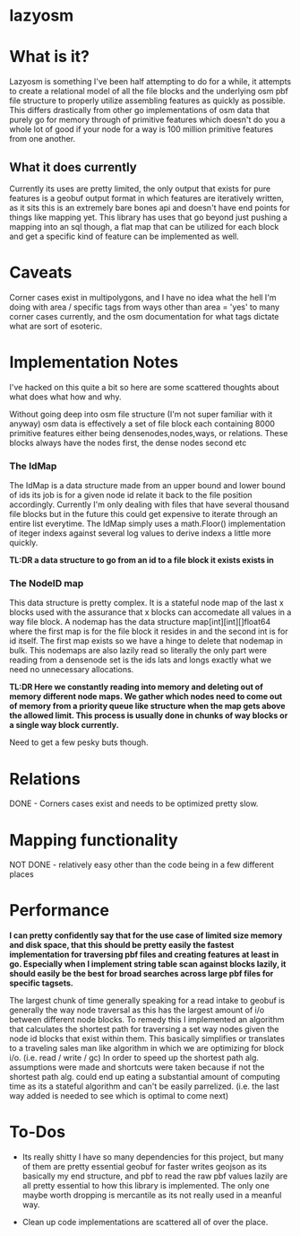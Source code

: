 # lazyosm

# What is it? 

Lazyosm is something I've been half attempting to do for a while, it attempts to create a relational model of all the file blocks and the underlying osm pbf file structure to properly utilize assembling features as quickly as possible. This differs drastically from other go implementations of osm data that purely go for memory through of primitive features which doesn't do you a whole lot of good if your node for a way is 100 million primitive features from one another. 

## What it does currently

Currently its uses are pretty limited, the only output that exists for pure features is a geobuf output format in which features are iteratively written, as it sits this is an extremely bare bones api and doesn't have end points for things like mapping yet. This library has uses that go beyond just pushing a mapping into an sql though, a flat map that can be utilized for each block and get a specific kind of feature can be implemented as well. 

# Caveats

Corner cases exist in multipolygons, and I have no idea what the hell I'm doing with area / specific tags from ways other than area = 'yes' to many corner cases currently, and the osm documentation for what tags dictate what are sort of esoteric. 

# Implementation Notes

I've hacked on this quite a bit so here are some scattered thoughts about what does what how and why. 

Without going deep into osm file structure (I'm not super familiar with it anyway) osm data is effectively a set of file block each containing 8000 primitive features either being densenodes,nodes,ways, or relations. These blocks always have the nodes first, the dense nodes second etc            

### The IdMap

The IdMap is a data structure made from an upper bound and lower bound of ids its job is for a given node id relate it back to the file position accordingly. Currently I'm only dealing with files that have several thousand file blocks but in the future this could get expensive to iterate through an entire list everytime. The IdMap simply uses a math.Floor() implementation of iteger indexs against several log values to derive indexs a little more quickly.

**TL:DR a data structure to go from an id to a file block it exists exists in**

### The NodeID map

This data structure is pretty complex. It is a stateful node map of the last x blocks used with the assurance that x blocks can accomedate all values in a way file block. A nodemap has the data structure map[int][int][]float64 where the first map is for the file block it resides in and the second int is for id itself. The first map exists so we have a hinge to delete that nodemap in bulk. This nodemaps are also lazily read so literally the only part were reading from a densenode set is the ids lats and longs exactly what we need no unnecessary allocations. 

**TL:DR Here we constantly reading into memory and deleting out of memory different node maps. We gather which nodes need to come out of memory from a priority queue like structure when the map gets above the allowed limit. This process is usually done in chunks of way blocks or a single way block currently.**

Need to get a few pesky buts though. 


# Relations 

DONE - Corners cases exist and needs to be optimized pretty slow. 

# Mapping functionality

NOT DONE - relatively easy other than the code being in a few different places

# Performance 

**I can pretty confidently say that for the use case of limited size memory and disk space, that this should be pretty easily the fastest implementation for traversing pbf files and creating features at least in go. Especially when I implement string table scan against blocks lazily, it should easily be the best for broad searches across large pbf files for specific tagsets.**

The largest chunk of time generally speaking for a read intake to geobuf is generally the way node traversal as this has the largest amount of i/o between different node blocks. To remedy this I implemented an algorithm that calculates the shortest path for traversing a set way nodes given the node id blocks that exist within them. This basically simplifies or translates to a traveling sales man like algorithm in which we are optimizing for block i/o. (i.e. read / write / gc) In order to speed up the shortest path alg. assumptions were made and shortcuts were taken because if not the shortest path alg. could end up eating a substantial amount of computing time as its a stateful algorithm and can't be easily parrelized. (i.e. the last way added is needed to see which is optimal to come next) 

# To-Dos 

* Its really shitty I have so many dependencies for this project, but many of them are pretty essential geobuf for faster writes geojson as its basically my end structure, and pbf to read the raw pbf values lazily are all pretty essential to how this library is implemented. The only one maybe worth dropping is mercantile as its not really used in a meanful way.

* Clean up code implementations are scattered all of over the place. 
